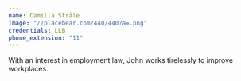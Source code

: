 ```yaml
---
name: Camilla Stråle
image: "//placebear.com/440/440?a=.png"
credentials: LLB
phone_extension: "11"
---
```


With an interest in employment law, John works tirelessly to improve workplaces.